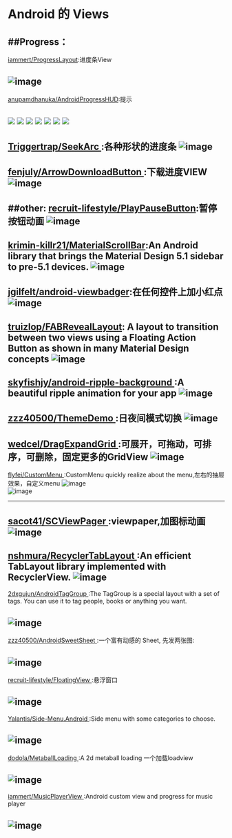 
# Android 的 Views

##Progress：
---
[iammert/ProgressLayout](https://github.com/wasabeef/Blurry):进度条View

![image](https://raw.githubusercontent.com/iammert/ProgressLayout/master/art/progress_layout_art.png)     
---
[anupamdhanuka/AndroidProgressHUD](https://github.com/anupamdhanuka/AndroidProgressHUD):提示

[![](http://dl.dropbox.com/u/378729/MBProgressHUD/1-thumb.png)](http://dl.dropbox.com/u/378729/MBProgressHUD/1.png)
[![](http://dl.dropbox.com/u/378729/MBProgressHUD/2-thumb.png)](http://dl.dropbox.com/u/378729/MBProgressHUD/2.png)
[![](http://dl.dropbox.com/u/378729/MBProgressHUD/3-thumb.png)](http://dl.dropbox.com/u/378729/MBProgressHUD/3.png)
[![](http://dl.dropbox.com/u/378729/MBProgressHUD/4-thumb.png)](http://dl.dropbox.com/u/378729/MBProgressHUD/4.png)
[![](http://dl.dropbox.com/u/378729/MBProgressHUD/5-thumb.png)](http://dl.dropbox.com/u/378729/MBProgressHUD/5.png)
[![](http://dl.dropbox.com/u/378729/MBProgressHUD/6-thumb.png)](http://dl.dropbox.com/u/378729/MBProgressHUD/6.png)
[![](http://dl.dropbox.com/u/378729/MBProgressHUD/7-thumb.png)](http://dl.dropbox.com/u/378729/MBProgressHUD/7.png)   
---

[ Triggertrap/SeekArc ](https://github.com/Triggertrap/SeekArc):各种形状的进度条
![image](https://camo.githubusercontent.com/1f5a943833fb6f1dc825d12df588dbf34c6da057/68747470733a2f2f7261772e6769746875622e636f6d2f6e65696c643030312f5365656b4172632f6d61737465722f7261772f73616d706c655f6170702e706e67) 
---
[ fenjuly/ArrowDownloadButton ](https://github.com/fenjuly/ArrowDownloadButton):下载进度VIEW
![image](https://github.com/fenjuly/ArrowDownloadButton/blob/master/screenshots/arrowdownloadbutton.gif)     
---
##other:
[recruit-lifestyle/PlayPauseButton](https://github.com/recruit-lifestyle/PlayPauseButton):暂停按钮动画
![image](https://github.com/recruit-lifestyle/PlayPauseButton/blob/master/sc/animation.gif)     
---
[krimin-killr21/MaterialScrollBar](https://github.com/krimin-killr21/MaterialScrollBar):An Android library that brings the Material Design 5.1 sidebar to pre-5.1 devices.
![image](https://camo.githubusercontent.com/0333cfd07a9cdab59fdc537036226b5d698919eb/687474703a2f2f692e696d6775722e636f6d2f38444e4c716b6e2e706e67)     
---
[jgilfelt/android-viewbadger](https://github.com/jgilfelt/android-viewbadger):在任何控件上加小红点
![image](https://camo.githubusercontent.com/a705a3e88c75ae2394943bd7c56f725697616ea8/687474703a2f2f7777772e6a65666667696c66656c742e636f6d2f766965776261646765722f76622d31612e706e67)     
---

[truizlop/FABRevealLayout](https://github.com/truizlop/FABRevealLayout):
A layout to transition between two views using a Floating Action Button as shown in many Material Design concepts
![image](https://github.com/truizlop/FABRevealLayout/blob/master/art/fabrl_mgsv.gif)     
---
[ skyfishjy/android-ripple-background ](https://github.com/skyfishjy/android-ripple-background):A beautiful ripple animation for your app
![image](https://github.com/skyfishjy/android-ripple-background/blob/master/previews/rippleSimple.gif)     
---
[ zzz40500/ThemeDemo ](https://github.com/zzz40500/ThemeDemo):日夜间模式切换
![image](https://camo.githubusercontent.com/4e20023c30295f60e6b54d710ecfe824e2df25ee/687474703a2f2f75706c6f61642d696d616765732e6a69616e7368752e696f2f75706c6f61645f696d616765732f3136363836362d663461323662626565626233666666392e6769663f696d6167654d6f6772322f6175746f2d6f7269656e742f7374726970)     
---
[ wedcel/DragExpandGrid ](https://github.com/wedcel/DragExpandGrid):可展开，可拖动，可排序，可删除，固定更多的GridView
![image](https://github.com/wedcel/DragExpandGrid/blob/master/device-2015-08-26-180601.gif)     
---
[ flyfei/CustomMenu ](https://github.com/flyfei/CustomMenu):CustomMenu quickly realize about the menu,左右的抽屉效果，自定义menu
![image](https://github.com/flyfei/CustomMenu/blob/master/resources/only_right_menu.gif)    
![image](https://github.com/flyfei/CustomMenu/blob/master/resources/double_menu.gif)     

---
[ sacot41/SCViewPager ](https://github.com/sacot41/SCViewPager):viewpaper,加图标动画
![image](https://raw.githubusercontent.com/sacot41/SCViewPager/master/example_2.gif)     
---
[ nshmura/RecyclerTabLayout ](https://github.com/nshmura/RecyclerTabLayout):An efficient TabLayout library implemented with RecyclerView.
![image](https://github.com/nshmura/RecyclerTabLayout/blob/master/art/years.gif)     
---
[ 2dxgujun/AndroidTagGroup ](https://github.com/2dxgujun/AndroidTagGroup):The TagGroup is a special layout with a set of tags. You can use it to tag people, books or anything you want.


![image](https://camo.githubusercontent.com/8adbb5c44c656151cb108ada6d1383e2c6af38b7/687474703a2f2f7777342e73696e61696d672e636e2f6c617267652f62636532646561396a7731657362736279397635666a323075303077386a78782e6a7067)     
---
[ zzz40500/AndroidSweetSheet ](https://github.com/zzz40500/AndroidSweetSheet):一个富有动感的 Sheet, 先发两张图: 


![image](https://raw.githubusercontent.com/zzz40500/AndroidSweetSheet/master/screenshot/Design.gif)     
---
[ recruit-lifestyle/FloatingView ](https://github.com/recruit-lifestyle/FloatingView):悬浮窗口


![image](https://github.com/recruit-lifestyle/FloatingView/blob/master/screenshot/animation.gif)     
---

[ Yalantis/Side-Menu.Android ](https://github.com/Yalantis/Side-Menu.Android):Side menu with some categories to choose.


![image](https://camo.githubusercontent.com/cb6caa7a392d01d46bca9d9485c01fc173f55fac/68747470733a2f2f6431337961637572716a676172612e636c6f756466726f6e742e6e65742f75736572732f3132353035362f73637265656e73686f74732f313638393932322f6576656e74732d6d656e755f312d312d362e676966)     
---
[ dodola/MetaballLoading ](https://github.com/dodola/MetaballLoading):A 2d metaball loading 一个加载loadview


![image](https://github.com/dodola/MetaballLoading/blob/master/metaball.gif)     
---
[ iammert/MusicPlayerView ](https://github.com/iammert/MusicPlayerView):Android custom view and progress for music player


![image](https://raw.githubusercontent.com/iammert/MusicPlayerView/master/art/art2.gif)     
---

